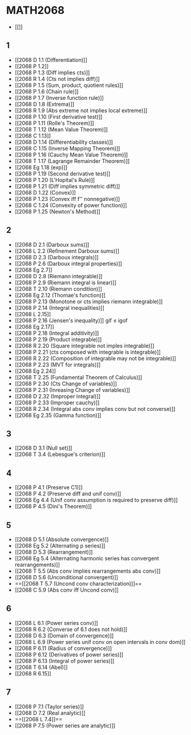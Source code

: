 # MATH2068
- [[]]
## 1
- [[2068 D 1.1 (Differentiation)]]
- [[2068 P 1.2]]
- [[2068 P 1.3 (Diff implies cts)]]
- [[2068 R 1.4 (Cts not implies diff)]]
- [[2068 P 1.5 (Sum, product, quotient rules)]]
- [[2068 P 1.6 (Chain rule)]]
- [[2068 P 1.7 (Inverse function rule)]]
- [[2068 D 1.8 (Extrema)]]
- [[2068 R 1.9 (Abs extreme not implies local extreme)]]
- [[2068 P 1.10 (First derivative test)]]
- [[2068 P 1.11 (Rolle's Theorem)]]
- [[2068 T 1.12 (Mean Value Theorem)]]
- [[2068 C 1.13]]
- [[2068 D 1.14 (Differentiability classes)]]
- [[2068 C 1.15 (Inverse Mapping Theorem)]]
- [[2068 P 1.16 (Cauchy Mean Value Theorem)]]
- [[2068 T 1.17 (Lagrange Remainder Theorem)]]
- [[2068 Eg 1.18 (exp)]]
- [[2068 P 1.19 (Second derivative test)]]
- [[2068 P 1.20 (L'Hopital's Rule)]]
- [[2068 P 1.21 (Diff implies symmetric diff)]]
- [[2068 D 1.22 (Convex)]]
- [[2068 P 1.23 (Convex iff f'' nonnegative)]]
- [[2068 C 1.24 (Convexity of power function)]]
- [[2068 P 1.25 (Newton's Method)]]
## 2
- [[2068 D 2.1 (Darboux sums)]]
- [[2068 L 2.2 (Refinement Darboux sums)]]
- [[2068 D 2.3 (Darboux integrals)]]
- [[2068 P 2.6 (Darboux integral properties)]]
- [[2068 Eg 2.7]]
- [[2068 D 2.8 (Riemann integrable)]]
- [[2068 P 2.9 (Riemann integral is linear)]]
- [[2068 T 2.10 (Riemann condition)]]
- [[2068 Eg 2.12 (Thomae's function)]]
- [[2068 P 2.13 (Monotone or cts implies riemann integrable)]]
- [[2068 P 2.14 (Integral inequalities)]]
- [[2068 L 2.15]]
- [[2068 P 2.16 (Jensen's inequality)]] gif $\leq$ igof
- [[2068 Eg 2.17]]
- [[2068 P 2.18 (Integral additivity)]]
- [[2068 P 2.19 (Product integrable)]]
- [[2068 R 2.20 (Square integrable not imples integrable)]]
- [[2068 P 2.21 (cts composed with integrable is integrable)]]
- [[2068 R 2.22 (Composition of integrable may not be integrable)]]
- [[2068 P 2.23 (MVT for integrals)]]
- [[2068 Eg 2.24]]
- [[2068 T 2.25 (Fundamental Theorem of Calculus)]]
- [[2068 P 2.30 (Cts Change of variables)]]
- [[2068 P 2.31 (Inreasing Change of variables)]]
- [[2068 D 2.32 (Improper integral)]]
- [[2068 P 2.33 (Improper cauchy)]]
- [[2068 R 2.34 (Integral abs conv implies conv but not converse)]]
- [[2068 Eg 2.35 (Gamma function)]]
## 3
- [[2068 D 3.1 (Null set)]]
- [[2068 T 3.4 (Lebesgue's criterion)]]
## 4
- [[2068 P 4.1 (Preserve C1)]]
- [[2068 P 4.2 (Preserve diff and unif conv)]]
- [[2068 Eg 4.4 (Unif conv assumption is required to preserve diff)]]
- [[2068 P 4.5 (Dini's Theorem)]]
## 5
- [[2068 D 5.1 (Absolute convergence)]]
- [[2068 Eg 5.2 (Alternating p series)]]
- [[2068 D 5.3 (Rearrangement)]]
- [[2068 Eg 5.4 (Alternating harmonic series has convergent rearrangements)]]
- [[2068 T 5.5 (Abs conv implies rearrangements abs conv)]]
- [[2068 D 5.6 (Unconditional convergent)]]
- ==[[2068 T 5.7 (Uncond conv characterization)]]==
- [[2068 C 5.9 (Abs conv iff Uncond conv)]]
## 6
- [[2068 L 6.1 (Power series conv)]]
- [[2068 R 6.2 (Converse of 6.1 does not hold)]]
- [[2068 D 6.3 (Domain of convergence)]]
- [[2068 L 6.9 (Power series unif conv on open intervals in conv dom)]]
- [[2068 P 6.11 (Radius of convergence)]]
- [[2068 P 6.12 (Derivatives of power series)]]
- [[2068 P 6.13 (Integral of power series)]]
- [[2068 T 6.14 (Abel)]]
- [[2068 R 6.15]]
## 7
- [[2068 P 7.1 (Taylor series)]]
- [[2068 D 7.2 (Real analytic)]]
- ==[[2068 L 7.4]]==
- [[2068 P 7.5 (Power series are analytic)]]